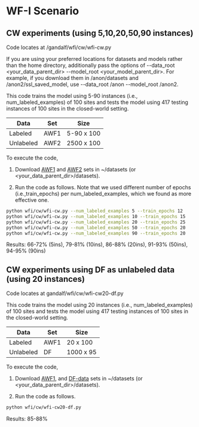 # WF-I Scenario

## CW experiments (using 5,10,20,50,90 instances)

Code locates at /gandalf/wfi/cw/wfi-cw.py

If you are using your preferred locations for datasets and models rather than the home directory, additionally pass the options of --data_root <your_data_parent_dir> --model_root <your_model_parent_dir>. For example, if you download them in /anon/datasets and /anon2/ssl_saved_model, use --data_root /anon --model_root /anon2.

This code trains the model using 5-90 instances (i.e., num_labeled_examples) of 100 sites and tests the model using 417 testing instances of 100 sites in the closed-world setting. 

| Data  | Set | Size |
| ------------- | ------------- | ------------- |
| Labeled  | AWF1  | 5-90 x 100  |
| Unlabeled  | AWF2  | 2500 x 100  |

To execute the code, 

1. Download [AWF1](https://docs.google.com/uc?export=download&id=1nOR_bFdBUn4DAHZdg8Q9N3x5UCBoZGfA) and [AWF2](https://docs.google.com/uc?export=download&id=1vbYleGfewHcJqkUsBL9oao7PuPExwl9R) sets in ~/datasets (or <your_data_parent_dir>/datasets).

2. Run the code as follows. Note that we used different number of epochs (i.e.,train_epochs) per num_labeled_examples, which we found as more effective one. 

```sh
python wfi/cw/wfi-cw.py --num_labeled_examples 5 --train_epochs 12
python wfi/cw/wfi-cw.py --num_labeled_examples 10 --train_epochs 15
python wfi/cw/wfi-cw.py --num_labeled_examples 20 --train_epochs 25
python wfi/cw/wfi-cw.py --num_labeled_examples 50 --train_epochs 20
python wfi/cw/wfi-cw.py --num_labeled_examples 90 --train_epochs 20
```

Results: 66-72% (5ins), 79-81% (10ins), 86-88% (20ins), 91-93% (50ins), 94-95% (90ins)

## CW experiments using DF as unlabeled data (using 20 instances)

Code locates at gandalf/wfi/cw/wfi-cw20-df.py

This code trains the model using 20 instances (i.e., num_labeled_examples) of 100 sites and tests the model using 417 testing instances of 100 sites in the closed-world setting. 

| Data  | Set | Size |
| ------------- | ------------- | ------------- |
| Labeled  | AWF1  | 20 x 100  |
| Unlabeled  | DF  | 1000 x 95  |

To execute the code, 

1. Download [AWF1](https://docs.google.com/uc?export=download&id=1nOR_bFdBUn4DAHZdg8Q9N3x5UCBoZGfA), and [DF-data](https://docs.google.com/uc?export=download&id=1BEzP3kwtw33BMYp2BKITrG_LFowc1k6b) sets in ~/datasets (or <your_data_parent_dir>/datasets).

2. Run the code as follows. 

```sh
python wfi/cw/wfi-cw20-df.py
```

Results: 85-88%
